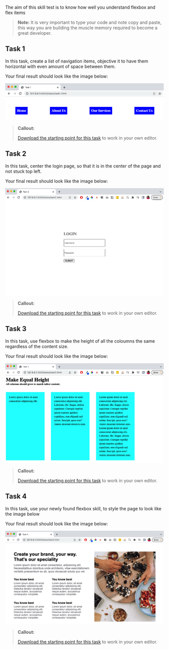 The aim of this skill test is to know how well you understand flexbox and flex items

> **Note:** It is very important to type your code and note copy and paste, this way you are building the muscle memory required to become a great developer.

## Task 1

In this task, create a list of navigation items, objective it to have them horizontal with even amount of space between them.

Your final result should look like the image below:

![Final result](images/task1-after.png)

> **Callout:**
>
> [Download the starting point for this task](https://github.com/kingsley-ijomah/flexbox_assessment/blob/main/tasks/task1.html) to work in your own editor.

## Task 2

In this task, center the login page, so that it is in the center of the page and not stuck top left.

Your final result should look like the image below:

![Final Result](images/task2-after.png)

> **Callout:**
>
> [Download the starting point for this task](https://github.com/kingsley-ijomah/flexbox_assessment/blob/main/tasks/task2.html) to work in your own editor.

## Task 3

In this task, use flexbox to make the height of all the coloumns the same regardless of the content size.

Your final result should look like the image below:

![Final Result](images/task3-after.png)

> **Callout:**
>
> [Download the starting point for this task](https://github.com/kingsley-ijomah/flexbox_assessment/blob/main/tasks/task3.html) to work in your own editor.

## Task 4

In this task, use your newly found flexbox skill, to style the page to look like the image below

Your final result should look like the image below:

![Final Result](images/task4-after.png)

> **Callout:**
>
> [Download the starting point for this task](https://github.com/kingsley-ijomah/flexbox_assessment/blob/main/tasks/task4.html) to work in your own editor.
